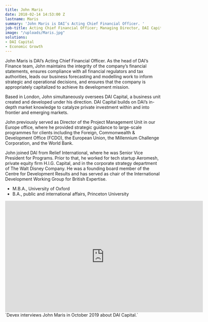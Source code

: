 ```yaml
---
title: John Maris
date: 2018-02-14 14:53:00 Z
lastname: Maris
summary: 'John Maris is DAI’s Acting Chief Financial Officer. '
job-title: Acting Chief Financial Officer; Managing Director, DAI Capital
image: "/uploads/Maris.jpg"
solutions:
- DAI Capital
- Economic Growth
---
```


John Maris is DAI’s Acting Chief Financial Officer. As the head of DAI’s Finance team, John maintains the integrity of the company’s financial statements, ensures compliance with all financial regulators and tax authorities, leads our business forecasting and modelling work to inform strategic and operational decisions, and ensures that the company is appropriately capitalized to achieve its development mission. 

Based in London, John simultaneously oversees DAI Capital, a business unit created and developed under his direction. DAI Capital builds on DAI’s in-depth market knowledge to catalyze private investment within and into frontier and emerging markets.

John previously served as Director of the Project Management Unit in our Europe office, where he provided strategic guidance to large-scale programmes for clients including the Foreign, Commonwealth & Development Office (FCDO), the European Union, the Millennium Challenge Corporation, and the World Bank. 

John joined DAI from Relief International, where he was Senior Vice President for Programs. Prior to that, he worked for tech startup Aeromesh, private equity firm H.I.G. Capital, and in the corporate strategy department of The Walt Disney Company. He was a founding board member of the Centre for Development Results and has served as chair of the International Development Working Group for British Expertise.

* M.B.A., University of Oxford
* B.A., public and international affairs, Princeton University

<iframe src="https://player.vimeo.com/video/369894308" width="640" height="360" frameborder="0" allow="autoplay; fullscreen" allowfullscreen></iframe>`Devex interviews John Maris in October 2019 about DAI Capital.`